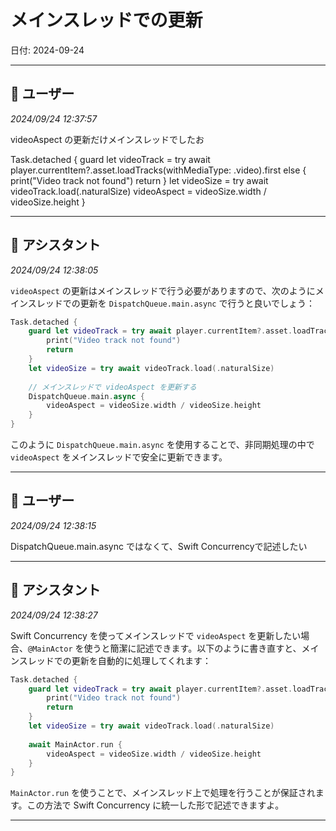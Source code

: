 # メインスレッドでの更新

日付: 2024-09-24

---

## 👤 ユーザー
*2024/09/24 12:37:57*

videoAspect の更新だけメインスレッドでしたお

Task.detached {
                        guard let videoTrack = try await player.currentItem?.asset.loadTracks(withMediaType: .video).first else {
                            print("Video track not found")
                            return
                        }
                        let videoSize = try await videoTrack.load(.naturalSize)
                        videoAspect = videoSize.width / videoSize.height
                    }

---

## 🤖 アシスタント
*2024/09/24 12:38:05*

`videoAspect` の更新はメインスレッドで行う必要がありますので、次のようにメインスレッドでの更新を `DispatchQueue.main.async` で行うと良いでしょう：

```swift
Task.detached {
    guard let videoTrack = try await player.currentItem?.asset.loadTracks(withMediaType: .video).first else {
        print("Video track not found")
        return
    }
    let videoSize = try await videoTrack.load(.naturalSize)
    
    // メインスレッドで videoAspect を更新する
    DispatchQueue.main.async {
        videoAspect = videoSize.width / videoSize.height
    }
}
```

このように `DispatchQueue.main.async` を使用することで、非同期処理の中で `videoAspect` をメインスレッドで安全に更新できます。

---

## 👤 ユーザー
*2024/09/24 12:38:15*

DispatchQueue.main.async ではなくて、Swift Concurrencyで記述したい

---

## 🤖 アシスタント
*2024/09/24 12:38:27*

Swift Concurrency を使ってメインスレッドで `videoAspect` を更新したい場合、`@MainActor` を使うと簡潔に記述できます。以下のように書き直すと、メインスレッドでの更新を自動的に処理してくれます：

```swift
Task.detached {
    guard let videoTrack = try await player.currentItem?.asset.loadTracks(withMediaType: .video).first else {
        print("Video track not found")
        return
    }
    let videoSize = try await videoTrack.load(.naturalSize)
    
    await MainActor.run {
        videoAspect = videoSize.width / videoSize.height
    }
}
```

`MainActor.run` を使うことで、メインスレッド上で処理を行うことが保証されます。この方法で Swift Concurrency に統一した形で記述できますよ。

---
